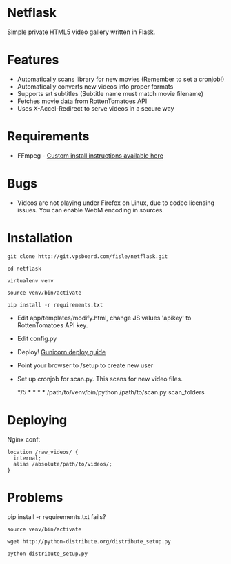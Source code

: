 Netflask
======
Simple private HTML5 video gallery written in Flask.


Features
======
  - Automatically scans library for new movies (Remember to set a cronjob!)
  - Automatically converts new videos into proper formats
  - Supports srt subtitles (Subtitle name must match movie filename)
  - Fetches movie data from RottenTomatoes API
  - Uses X-Accel-Redirect to serve videos in a secure way
  

Requirements
======
  - FFmpeg - [Custom install instructions available here](https://fisle.eu/view/Installing-FFmpeg-from-source-on-Debian-Wheezy)


Bugs
=====
  - Videos are not playing under Firefox on Linux, due to codec licensing issues. You can enable WebM encoding in sources.


Installation
=====
    git clone http://git.vpsboard.com/fisle/netflask.git

    cd netflask

    virtualenv venv

    source venv/bin/activate

    pip install -r requirements.txt

  * Edit app/templates/modify.html, change JS values 'apikey' to RottenTomatoes API key.

  * Edit config.py    

  * Deploy! [Gunicorn deploy guide](http://docs.gunicorn.org/en/latest/deploy.html)

  * Point your browser to /setup to create new user

  * Set up cronjob for scan.py. This scans for new video files.

    */5 * * * * /path/to/venv/bin/python /path/to/scan.py scan_folders


Deploying
=====

Nginx conf:

    location /raw_videos/ {
      internal;
      alias /absolute/path/to/videos/;
    }



Problems
=====
pip install -r requirements.txt fails?

    source venv/bin/activate

    wget http://python-distribute.org/distribute_setup.py

    python distribute_setup.py
